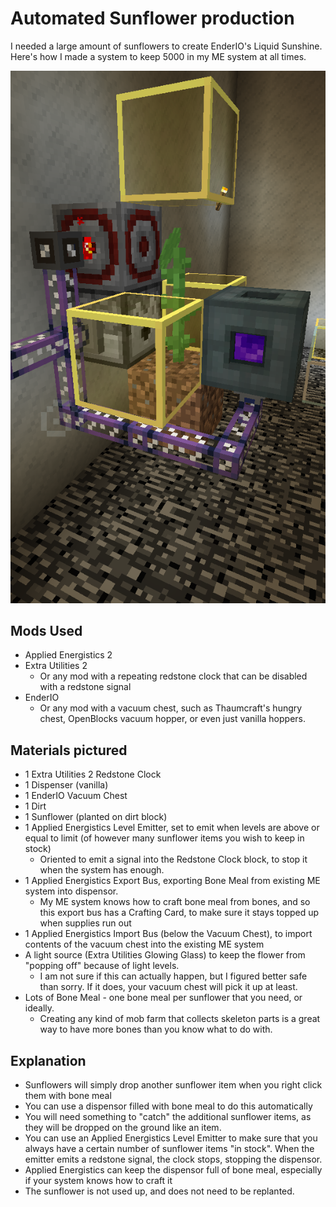 # Automated Sunflower production

I needed a large amount of sunflowers to create EnderIO's Liquid Sunshine. Here's how I made a system to keep 5000 in my ME system at all times.

![alt text][screenshot]

## Mods Used

* Applied Energistics 2
* Extra Utilities 2
  * Or any mod with a repeating redstone clock that can be disabled with a redstone signal
* EnderIO 
  * Or any mod with a vacuum chest, such as Thaumcraft's hungry chest, OpenBlocks vacuum hopper, or even just vanilla hoppers.

## Materials pictured
* 1 Extra Utilities 2 Redstone Clock
* 1 Dispenser (vanilla)
* 1 EnderIO Vacuum Chest
* 1 Dirt
* 1 Sunflower (planted on dirt block)
* 1 Applied Energistics Level Emitter, set to emit when levels are above or equal to limit (of however many sunflower items you wish to keep in stock)
  * Oriented to emit a signal into the Redstone Clock block, to stop it when the system has enough.
* 1 Applied Energistics Export Bus, exporting Bone Meal from existing ME system into dispensor.
  * My ME system knows how to craft bone meal from bones, and so this export bus has a Crafting Card, to make sure it stays topped up when supplies run out
* 1 Applied Energistics Import Bus (below the Vacuum Chest), to import contents of the vacuum chest into the existing ME system
* A light source (Extra Utilities Glowing Glass) to keep the flower from "popping off" because of light levels. 
  * I am not sure if this can actually happen, but I figured better safe than sorry. If it does, your vacuum chest will pick it up at least.
* Lots of Bone Meal - one bone meal per sunflower that you need, or ideally.
  * Creating any kind of mob farm that collects skeleton parts is a great way to have more bones than you know what to do with.

## Explanation
* Sunflowers will simply drop another sunflower item when you right click them with bone meal
* You can use a dispensor filled with bone meal to do this automatically
* You will need something to "catch" the additional sunflower items, as they will be dropped on the ground like an item.
* You can use an Applied Energistics Level Emitter to make sure that you always have a certain number of sunflower items "in stock". When the emitter emits a redstone signal, the clock stops, stopping the dispensor.
* Applied Energistics can keep the dispensor full of bone meal, especially if your system knows how to craft it
* The sunflower is not used up, and does not need to be replanted.


[screenshot]: sunflower.png "Automated Sunflower screenshot"